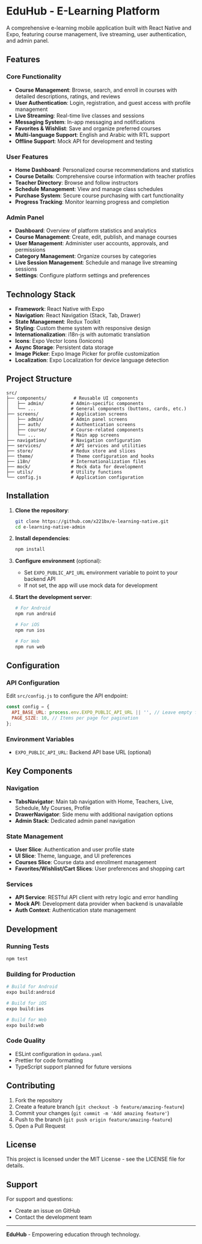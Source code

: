 # EduHub - E-Learning Platform

A comprehensive e-learning mobile application built with React Native and Expo, featuring course management, live streaming, user authentication, and admin panel.

## Features

### Core Functionality
- **Course Management**: Browse, search, and enroll in courses with detailed descriptions, ratings, and reviews
- **User Authentication**: Login, registration, and guest access with profile management
- **Live Streaming**: Real-time live classes and sessions
- **Messaging System**: In-app messaging and notifications
- **Favorites & Wishlist**: Save and organize preferred courses
- **Multi-language Support**: English and Arabic with RTL support
- **Offline Support**: Mock API for development and testing

### User Features
- **Home Dashboard**: Personalized course recommendations and statistics
- **Course Details**: Comprehensive course information with teacher profiles
- **Teacher Directory**: Browse and follow instructors
- **Schedule Management**: View and manage class schedules
- **Purchase System**: Secure course purchasing with cart functionality
- **Progress Tracking**: Monitor learning progress and completion

### Admin Panel
- **Dashboard**: Overview of platform statistics and analytics
- **Course Management**: Create, edit, publish, and manage courses
- **User Management**: Administer user accounts, approvals, and permissions
- **Category Management**: Organize courses by categories
- **Live Session Management**: Schedule and manage live streaming sessions
- **Settings**: Configure platform settings and preferences

## Technology Stack

- **Framework**: React Native with Expo
- **Navigation**: React Navigation (Stack, Tab, Drawer)
- **State Management**: Redux Toolkit
- **Styling**: Custom theme system with responsive design
- **Internationalization**: i18n-js with automatic translation
- **Icons**: Expo Vector Icons (Ionicons)
- **Async Storage**: Persistent data storage
- **Image Picker**: Expo Image Picker for profile customization
- **Localization**: Expo Localization for device language detection

## Project Structure

```
src/
├── components/          # Reusable UI components
│   ├── admin/          # Admin-specific components
│   └── ...             # General components (buttons, cards, etc.)
├── screens/            # Application screens
│   ├── admin/          # Admin panel screens
│   ├── auth/           # Authentication screens
│   ├── course/         # Course-related components
│   └── ...             # Main app screens
├── navigation/         # Navigation configuration
├── services/           # API services and utilities
├── store/              # Redux store and slices
├── theme/              # Theme configuration and hooks
├── i18n/               # Internationalization files
├── mock/               # Mock data for development
├── utils/              # Utility functions
└── config.js           # Application configuration
```

## Installation

1. **Clone the repository**:
   ```bash
   git clone https://github.com/x221bx/e-learning-native.git
   cd e-learning-native-admin
   ```

2. **Install dependencies**:
   ```bash
   npm install
   ```

3. **Configure environment** (optional):
   - Set `EXPO_PUBLIC_API_URL` environment variable to point to your backend API
   - If not set, the app will use mock data for development

4. **Start the development server**:
   ```bash
   # For Android
   npm run android

   # For iOS
   npm run ios

   # For Web
   npm run web
   ```

## Configuration

### API Configuration
Edit `src/config.js` to configure the API endpoint:
```javascript
const config = {
  API_BASE_URL: process.env.EXPO_PUBLIC_API_URL || '', // Leave empty for mock API
  PAGE_SIZE: 10, // Items per page for pagination
};
```

### Environment Variables
- `EXPO_PUBLIC_API_URL`: Backend API base URL (optional)

## Key Components

### Navigation
- **TabsNavigator**: Main tab navigation with Home, Teachers, Live, Schedule, My Courses, Profile
- **DrawerNavigator**: Side menu with additional navigation options
- **Admin Stack**: Dedicated admin panel navigation

### State Management
- **User Slice**: Authentication and user profile state
- **UI Slice**: Theme, language, and UI preferences
- **Courses Slice**: Course data and enrollment management
- **Favorites/Wishlist/Cart Slices**: User preferences and shopping cart

### Services
- **API Service**: RESTful API client with retry logic and error handling
- **Mock API**: Development data provider when backend is unavailable
- **Auth Context**: Authentication state management

## Development

### Running Tests
```bash
npm test
```

### Building for Production
```bash
# Build for Android
expo build:android

# Build for iOS
expo build:ios

# Build for Web
expo build:web
```

### Code Quality
- ESLint configuration in `qodana.yaml`
- Prettier for code formatting
- TypeScript support planned for future versions

## Contributing

1. Fork the repository
2. Create a feature branch (`git checkout -b feature/amazing-feature`)
3. Commit your changes (`git commit -m 'Add amazing feature'`)
4. Push to the branch (`git push origin feature/amazing-feature`)
5. Open a Pull Request

## License

This project is licensed under the MIT License - see the LICENSE file for details.

## Support

For support and questions:
- Create an issue on GitHub
- Contact the development team

---

**EduHub** - Empowering education through technology.
